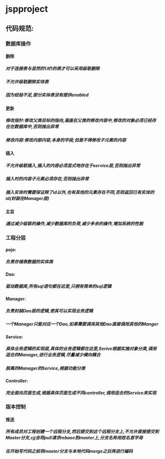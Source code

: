 # jspproject

## 代码规范:

### 数据库操作
#### 删除
#####   对于连接表与显然的1对1的表才可以采用级联删除
#####   不允许级联删除实体表
#####   因为经验不足,部分实体表没有提供enabled
#### 更新
#####   修改指针:修改父类目标的指向,涵盖在父类的修改内容中,修改的对象必须已经存在在数据库中,否则抛出异常
#####   修改内容:修改内部内容,本身的字段,但是不得修改子元素的内容
#### 插入
#####   不允许级联插入,插入的内容必须显式地存在于service层,否则抛出异常
#####   插入时的内容子元素必须存在,否则抛出异常
#####   插入实体时需要保证除了id以外,也有其他的元素存在不同,否则返回已有实体的id(封装在Manager层)
#### 主旨
#####   通过减少级联的操作,减少数据库的负荷,减少多余的操作,增加系统的性能
### 工程分层
#### pojo:
#####   负责存储表数据的实体类
#### Dao:
#####   驱动数据库,所有sql语句都在这里,只拥有简单的sql逻辑
#### Manager:
#####   负责封装Dao层的逻辑,使其可以实现业务逻辑
#####   一个Manager只能对应一个Dao,如果需要调用其他Dao直接调用其他的Manger
#### Service:
#####   具体业务逻辑的实现层,具体的业务逻辑都在这里,Serive根据实施对象分类,调用适合的Manager,进行业务逻辑,尽量减少横向耦合
#####   脱离的Manager的Service,根据功能分类
#### Controller:
#####   完全面向页面生成,根据具体页面生成不同controller,调用适合的Service来实现
### 版本控制
#### 推送
#####   所有成员对工程创建一个远程分支,然后提交到这个远程分支上,不允许直接提交到Master分支,cjj会将pull请求rebase到master上,分支名称用姓名首字母
#####   在开始写代码之前将master分支与本地代码merge之后再进行编码
